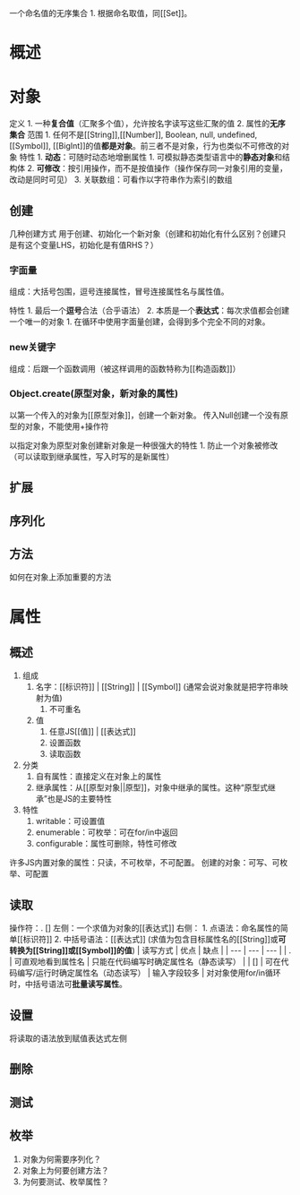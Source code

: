 一个命名值的无序集合
	1. 根据命名取值，同[[Set]]。

# 概述
# 对象
定义
	1. 一种**复合值**（汇聚多个值），允许按名字读写这些汇聚的值
	2. 属性的**无序集合**
范围
	1. 任何不是[[String]],[[Number]], Boolean, null, undefined, [[Symbol]], [[BigInt]]的值**都是对象**。前三者不是对象，行为也类似不可修改的对象
特性
	1. **动态**：可随时动态地增删属性
		1. 可模拟静态类型语言中的**静态对象**和结构体
	2. **可修改**：按引用操作，而不是按值操作（操作保存同一对象引用的变量，改动是同时可见）
	3. 关联数组：可看作以字符串作为索引的数组
## 创建
几种创建方式
用于创建、初始化一个新对象（创建和初始化有什么区别？创建只是有这个变量LHS，初始化是有值RHS？）
### 字面量
组成：大括号包围，逗号连接属性，冒号连接属性名与属性值。

特性
	1. 最后一个**逗号**合法（合乎语法）
	2. 本质是一个**表达式**：每次求值都会创建一个唯一的对象
		1. 在循环中使用字面量创建，会得到多个完全不同的对象。
### new关键字
组成：后跟一个函数调用（被这样调用的函数特称为[[构造函数]]）
### Object.create(原型对象，新对象的属性)
以第一个传入的对象为[[原型对象]]，创建一个新对象。
传入Null创建一个没有原型的对象，不能使用+操作符

以指定对象为原型对象创建新对象是一种很强大的特性
	1. 防止一个对象被修改（可以读取到继承属性，写入时写的是新属性）
## 扩展
## 序列化
## 方法
如何在对象上添加重要的方法

# 属性
## 概述
1. 组成
	1. 名字：[[标识符]] | [[String]] | [[Symbol]] (通常会说对象就是把字符串映射为值)
		1. 不可重名
	2. 值
		1. 任意JS[[值]] | [[表达式]] 
		2. 设置函数
		3. 读取函数
2. 分类
	1. 自有属性：直接定义在对象上的属性
	2. 继承属性：从[[原型对象||原型]]，对象中继承的属性。这种“原型式继承”也是JS的主要特性
3. 特性
	1. writable：可设置值
	2. enumerable：可枚举：可在for/in中返回
	3. configurable：属性可删除，特性可修改

许多JS内置对象的属性：只读，不可枚举，不可配置。
创建的对象：可写、可枚举、可配置
## 读取
操作符：.  []
左侧：一个求值为对象的[[表达式]] 
右侧：
	1. 点语法：命名属性的简单[[标识符]] 
	2. 中括号语法：[[表达式]] (求值为包含目标属性名的[[String]]或**可转换为[[String]]或[[Symbol]]的值**)
| 读写方式 | 优点 | 缺点 |
| --- | --- | --- |
| . | 可直观地看到属性名 | 只能在代码编写时确定属性名（静态读写） |
| [] | 可在代码编写/运行时确定属性名（动态读写） | 输入字段较多 |
对对象使用for/in循环时，中括号语法可**批量读写属性**。
## 设置
将读取的语法放到赋值表达式左侧
## 删除
## 测试
## 枚举

1. 对象为何需要序列化？
2. 对象上为何要创建方法？
3. 为何要测试、枚举属性？